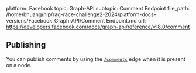 platform: Facebook
topic: Graph-API
subtopic: Comment Endpoint
file_path: /home/bhuang/nlp/rag-race-challenge2-2024/platform-docs-versions/Facebook_Graph-API/Comment Endpoint.md
url: https://developers.facebook.com/docs/graph-api/reference/v18.0/comment

## Publishing

You can publish comments by using the [`/comments`](https://developers.facebook.com/docs/graph-api/reference/object/comments/) edge when it is present on a node.